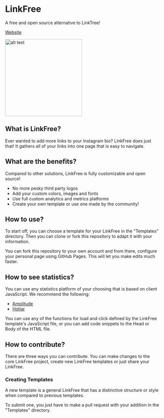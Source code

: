 # LinkFree

A free and open source alternative to LinkTree!

[Website](https://michaelbarney.github.io/LinkFree)

<img src="https://i.imgur.com/B4LX0kY.png" alt="alt text" width="250px">

## What is LinkFree?

Ever wanted to add more links to your Instagram bio? LinkFree does just that! It gathers all of your links into one page that is easy to navigate.

## What are the benefits?

Compared to other solutions, LinkFree is fully customizable and open source!

- No more pesky third party logos
- Add your custom colors, images and fonts
- Use full custom analytics and metrics platforms
- Create your own template or use one made by the community!

## How to use?

To start off, you can choose a template for your LinkFree in the "Templates" directory. Then you can clone or fork this repository to adapt it with your information.

You can fork this repository to your own account and from there, configure your personal page using GitHub Pages. This will let you make edits much faster.

## How to see statistics?

You can use any statistics platform of your choosing that is based on client JavaScript. We recommend the following:

- [Amplitude](https://amplitude.com/homepage)
- [Hotjar](https://www.hotjar.com/)

You can use any of the functions for load and click defined by the LinkFree template's JavaScript file, or you can add code snippets to the Head or Body of the HTML file.

## How to contribute?

There are three ways you can contribute. You can make changes to the core LinkFree project, create new LinkFree templates or just share your LinkFree.

### Creating Templates

A new template is a general LinkFree that has a distinctive structure or style when compared to previous templates.

To submit one, you just have to make a pull request with your addition in the "Templates" directory.
